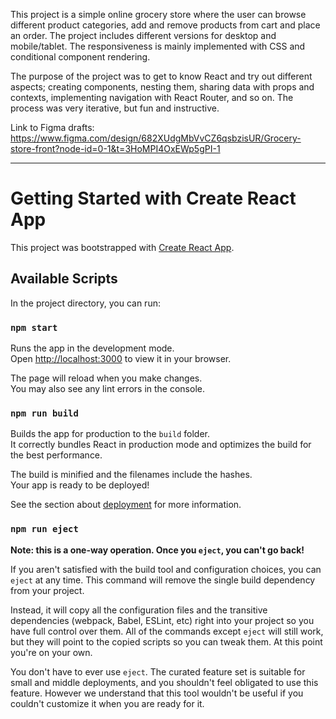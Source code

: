 This project is a simple online grocery store where the user can browse different product categories,
add and remove products from cart and place an order. The project includes different versions for 
desktop and mobile/tablet. The responsiveness is mainly implemented with CSS and conditional component rendering.

The purpose of the project was to get to know React and try out different aspects; creating components, nesting them,
sharing data with props and contexts, implementing navigation with React Router, and so on.
The process was very iterative, but fun and instructive. 

Link to Figma drafts:
https://www.figma.com/design/682XUdgMbVvCZ6qsbzisUR/Grocery-store-front?node-id=0-1&t=3HoMPI4OxEWp5gPI-1

-------------------------------------------
# Getting Started with Create React App

This project was bootstrapped with [Create React App](https://github.com/facebook/create-react-app).

## Available Scripts

In the project directory, you can run:

### `npm start`

Runs the app in the development mode.\
Open [http://localhost:3000](http://localhost:3000) to view it in your browser.

The page will reload when you make changes.\
You may also see any lint errors in the console.

### `npm run build`

Builds the app for production to the `build` folder.\
It correctly bundles React in production mode and optimizes the build for the best performance.

The build is minified and the filenames include the hashes.\
Your app is ready to be deployed!

See the section about [deployment](https://facebook.github.io/create-react-app/docs/deployment) for more information.

### `npm run eject`

**Note: this is a one-way operation. Once you `eject`, you can't go back!**

If you aren't satisfied with the build tool and configuration choices, you can `eject` at any time. This command will remove the single build dependency from your project.

Instead, it will copy all the configuration files and the transitive dependencies (webpack, Babel, ESLint, etc) right into your project so you have full control over them. All of the commands except `eject` will still work, but they will point to the copied scripts so you can tweak them. At this point you're on your own.

You don't have to ever use `eject`. The curated feature set is suitable for small and middle deployments, and you shouldn't feel obligated to use this feature. However we understand that this tool wouldn't be useful if you couldn't customize it when you are ready for it.
